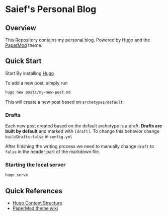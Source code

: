 # Saief's Personal Blog

## Overview

This Repository contains my personal blog. Powered by [Hugo](https://gohugo.io/) and the [PaperMod](https://github.com/adityatelange/hugo-PaperMod) theme.

## Quick Start

Start By installing [Hugo](https://gohugo.io/installation/)

To add a new post, simply run

```bash
hugo new posts/my-new-post.md
```

This will create a new post based on `archetypes/default`

### Drafts

Each new post created based on the default archetype is a draft. **Drafts are built by default** and marked with `[draft]`. To change this behavior change `buildDrafts:false` in `config.yml`

After finishing the writing process we need to manually change `draft` to `false` in the header part of the markdown file.

### Starting the local server

```bash
hugo serve
```

## Quick References

- [Hugo Content Structure](https://gohugo.io/content-management/organization/)
- [PaperMod theme wiki](https://github.com/adityatelange/hugo-PaperMod/wiki)
